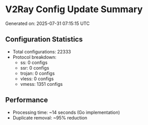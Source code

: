 # V2Ray Config Update Summary
Generated on: 2025-07-31 07:15:15 UTC

## Configuration Statistics
- Total configurations: 22333
- Protocol breakdown:
  - ss: 0 configs
  - ssr: 0 configs
  - trojan: 0 configs
  - vless: 0 configs
  - vmess: 1351 configs

## Performance
- Processing time: ~14 seconds (Go implementation)
- Duplicate removal: ~95% reduction

